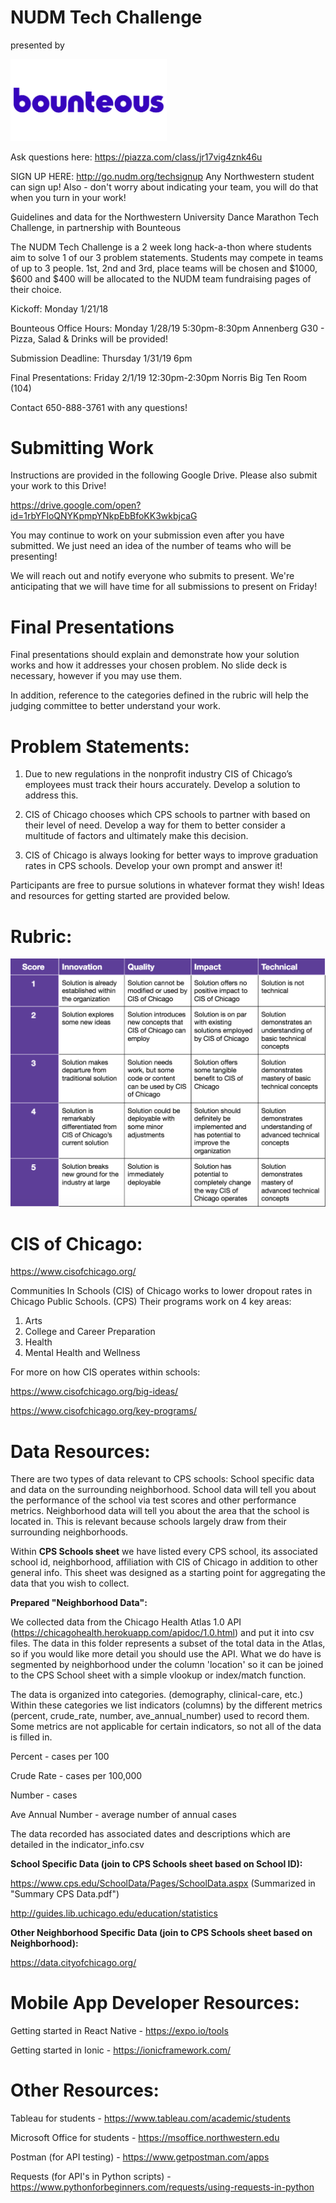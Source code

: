 # NUDM Tech Challenge
presented by

<img src="images/bounteous.png" alt="drawing" width="250"/>

Ask questions here: https://piazza.com/class/jr17vig4znk46u

SIGN UP HERE: http://go.nudm.org/techsignup
Any Northwestern student can sign up! Also - don't worry about indicating your team, you will do that when you turn in your work!

Guidelines and data for the Northwestern University Dance Marathon Tech Challenge, in partnership with Bounteous

The NUDM Tech Challenge is a 2 week long hack-a-thon where students aim to solve 1 of our 3 problem statements. Students may compete in teams of up to 3 people. 1st, 2nd and 3rd, place teams will be chosen and $1000, $600 and $400 will be allocated to the NUDM team fundraising pages of their choice.

Kickoff: Monday 1/21/18

Bounteous Office Hours: Monday 1/28/19 5:30pm-8:30pm Annenberg G30 - Pizza, Salad & Drinks will be provided!

Submission Deadline: Thursday 1/31/19 6pm

Final Presentations: Friday 2/1/19 12:30pm-2:30pm Norris Big Ten Room (104)

Contact 650-888-3761 with any questions!

# Submitting Work

Instructions are provided in the following Google Drive. Please also submit your work to this Drive!

https://drive.google.com/open?id=1rbYFloQNYKpmpYNkpEbBfoKK3wkbjcaG

You may continue to work on your submission even after you have submitted. We just need an idea of the number of teams who will be presenting!

We will reach out and notify everyone who submits to present. We're anticipating that we will have time for all submissions to present on Friday!

# Final Presentations

Final presentations should explain and demonstrate how your solution works and how it addresses your chosen problem. No slide deck is necessary, however if you may use them.

In addition, reference to the categories defined in the rubric will help the judging committee to better understand your work.

# Problem Statements:

1. Due to new regulations in the nonprofit industry CIS of Chicago’s employees must track their hours accurately. Develop a solution to address this.

2. CIS of Chicago chooses which CPS schools to partner with based on their level of need. Develop a way for them to better consider a multitude of factors and ultimately make this decision.

3. CIS of Chicago is always looking for better ways to improve graduation rates in CPS schools. Develop your own prompt and answer it!

Participants are free to pursue solutions in whatever format they wish! Ideas and resources for getting started are provided below.

# Rubric:

![](images/rubric.png)

# CIS of Chicago:

https://www.cisofchicago.org/

Communities In Schools (CIS) of Chicago works to lower dropout rates in Chicago Public Schools. (CPS) Their programs work on 4 key areas:

1. Arts
2. College and Career Preparation
3. Health
4. Mental Health and Wellness

For more on how CIS operates within schools:

https://www.cisofchicago.org/big-ideas/

https://www.cisofchicago.org/key-programs/

# Data Resources:

There are two types of data relevant to CPS schools: School specific data and data on the surrounding neighborhood. School data will tell you about the performance of the school via test scores and other performance metrics. Neighborhood data will tell you about the area that the school is located in. This is relevant because schools largely draw from their surrounding neighborhoods.

Within **CPS Schools sheet** we have listed every CPS school, its associated school id, neighborhood, affiliation with CIS of Chicago in addition to other general info. This sheet was designed as a starting point
for aggregating the data that you wish to collect.

**Prepared "Neighborhood Data":**

We collected data from the Chicago Health Atlas 1.0 API (https://chicagohealth.herokuapp.com/apidoc/1.0.html) and put it into csv files. The data in this folder represents a subset of the total data in the Atlas, so if you would like more detail you should use the API. What we do have is segmented by neighborhood under the column 'location' so it can be joined to the CPS School sheet with a simple vlookup or index/match function.

The data is organized into categories. (demography, clinical-care, etc.) Within these categories we list indicators (columns) by the different metrics (percent, crude_rate, number, ave_annual_number) used to record them. Some metrics are not applicable for certain indicators, so not all of the data is filled in. 

Percent - cases per 100

Crude Rate - cases per 100,000

Number - cases

Ave Annual Number - average number of annual cases

The data recorded has associated dates and descriptions which are detailed in the indicator_info.csv

**School Specific Data (join to CPS Schools sheet based on School ID):**

https://www.cps.edu/SchoolData/Pages/SchoolData.aspx (Summarized in "Summary CPS Data.pdf")

http://guides.lib.uchicago.edu/education/statistics

**Other Neighborhood Specific Data (join to CPS Schools sheet based on Neighborhood):**

https://data.cityofchicago.org/

# Mobile App Developer Resources:

Getting started in React Native - https://expo.io/tools

Getting started in Ionic - https://ionicframework.com/

# Other Resources:

Tableau for students - https://www.tableau.com/academic/students

Microsoft Office for students - https://msoffice.northwestern.edu

Postman (for API testing) - https://www.getpostman.com/apps

Requests (for API's in Python scripts) - https://www.pythonforbeginners.com/requests/using-requests-in-python

